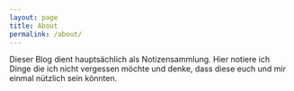 ```yaml
---
layout: page
title: About
permalink: /about/
---
```


Dieser Blog dient hauptsächlich als Notizensammlung. Hier notiere ich Dinge die ich nicht vergessen möchte und denke, dass diese euch und mir einmal nützlich sein könnten.
